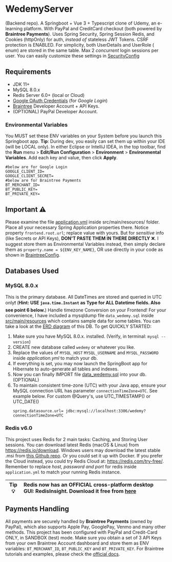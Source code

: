 # WedemyServer

(Backend repo). A Springboot + Vue 3 + Typescript clone of Udemy, an e-learning platform. With PayPal and CreditCard
checkout (both powered by **Braintree Payments**). Uses Spring Security, Spring Session Redis, and Cookies (httpOnly)
for auth, _instead of_ stateless JWT Tokens. CSRF protection is ENABLED. For simplicity, both UserDetails and UserRole (
enum) are stored in the same table. Max 2 *concurrent* login sessions per user. You can easily customize these settings
in [SecurityConfig](src/main/java/com/davistiba/wedemyserver/config/SecurityConfig.java)

## Requirements

- JDK 11+
- MySQL 8.0.x
- Redis Server 6.0+ (local or Cloud)
- [Google OAuth Credentials](https://console.developers.google.com/apis/credentials) (for _Google Login_)
- [Braintree](https://developer.paypal.com/braintree/docs) Developer Account + API Keys.
- (OPTIONAL) PayPal Developer Account.

### Environmental Variables

You MUST set these ENV variables on your System before you launch this Springboot app. **Tip**: During dev, you easily
can set them up within your IDE (will be LOCAL only). In either Eclipse or IntelliJ IDEA, in the top toolbar, find
the **Run** menu > **Edit/Run Configuration** > **Environment** > **Environmental Variables**. Add each key and value,
then click **Apply**.

```shell
#below are for Google Login
GOOGLE_CLIENT_ID=
GOOGLE_CLIENT_SECRET=
#below are for Braintree Payments
BT_MERCHANT_ID=
BT_PUBLIC_KEY=
BT_PRIVATE_KEY=
```

## Important ⚠

Please examine the file [application.yml](src/main/resources/application.yml) inside src/main/resources/ folder. Place
all your necessary Spring Application properties there. Notice property `frontend.root.url`; replace value with yours.
But for _sensitive_ info (like Secrets or API Keys), **DON'T PASTE THEM IN THERE DIRECTLY** ❌. I suggest store them as
Environmental Variables instead, then simply declare them as `property.name = ${ENV_KEY_NAME}`, OR use directly in your
code as shown in [BraintreeConfig](src/main/java/com/davistiba/wedemyserver/config/BraintreeConfig.java).


## Databases Used

### MySQL 8.0.x

This is the primary database. All DateTimes are stored and queried in UTC only❗ (**Hint:
USE `java.time.Instant` as Type for ALL Datetime fields. Also see point 6 below.**) Handle timezone Conversion on your
Frontend! For your convenience, I have included a mysqldump file `data_wedemy.sql`
inside [src/main/resources](src/main/resources) which contains sample data for some tables. You can take a look at
the [ERD diagram](src/main/resources/wedemy_erd.png) of this DB. To get QUICKLY STARTED:

1. Make sure you have MySQL 8.0.x. installed. (Verify, in terminal: `mysql --version`)
2. CREATE new database called `wedemy` or whatever you like.
3. Replace the values of `MYSQL_HOST` `MYSQL_USERNAME` and `MYSQL_PASSWORD` inside _application.yml_ to match your db.
4. If everything is set, you may now launch the SpringBoot app for Hibernate to auto-generate all tables and indexes.
5. Now you can finally IMPORT file [data_wedemy.sql](src/main/resources/data_wedemy.sql) into your db. (OPTIONAL)
6. To maintain consistent time-zone (UTC) with your Java app, ensure your MySQL connection URL has
   parameter `connectionTimeZone=UTC`. See example below. For custom @Query's, use UTC_TIMESTAMP() or UTC_DATE()
   ```properties
   spring.datasource.url= jdbc:mysql://localhost:3306/wedemy?connectionTimeZone=UTC
   ```

### Redis v6.0

This project uses Redis for 2 main tasks: Caching, and Storing User sessions. You can download latest Redis (macOS &
Linux) from https://redis.io/download. Windows users may download the latest stable .msi
from [this Github repo](https://github.com/tporadowski/redis/releases). Or you could set it up with Docker. If you
prefer the Cloud instead, you could try Redis Cloud at: https://redis.com/try-free/. Remember to replace _host, password
and port_ for redis inside `application.yml` to match your running Redis instance.

| Tip 💡 | Redis now has an OFFICIAL cross-platform desktop GUI: RedisInsight. Download it free from [here](https://redis.com/redis-enterprise/redis-insight/) |
|---------|:---------------------------------------------------------------------|

## Payments Handling

All payments are securely handled by **Braintree Payments** (owned by PayPal), which also supports Apple Pay, GooglePay,
Venmo and many other methods. This project has been configured with PayPal and Credit-Card ONLY, in SANDBOX (test) mode.
Make sure you obtain a set of 3 API Keys from your own Braintree Account dashboard and store them as ENV
variables: `BT_MERCHANT_ID`, `BT_PUBLIC_KEY` and `BT_PRIVATE_KEY`. For Braintree tutorials and examples, please check
the [official docs](https://developer.paypal.com/braintree/docs).

